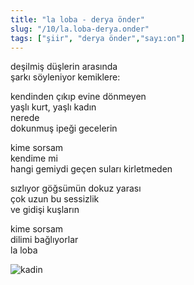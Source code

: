```yaml
---
title: "la loba - derya önder"
slug: "/10/la.loba-derya.onder"
tags: ["şiir", "derya önder","sayı:on"]
---
```


deşilmiş düşlerin arasında  
şarkı söyleniyor kemiklere:

kendinden çıkıp evine dönmeyen\
yaşlı kurt, yaşlı kadın\
nerede\
dokunmuş ipeği gecelerin

kime sorsam\
kendime mi\
hangi gemiydi geçen suları kirletmeden

sızlıyor göğsümün dokuz yarası\
çok uzun bu sessizlik\
ve gidişi kuşların

kime sorsam\
dilimi bağlıyorlar\
la loba



![kadin](/img/kadin.jpg)
